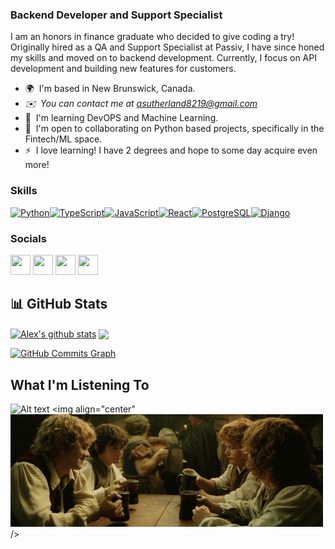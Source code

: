 ### Backend Developer and Support Specialist

I am an honors in finance graduate who decided to give coding a try! Originally hired as a QA and Support Specialist at Passiv, I have since honed my skills and moved on to backend development. Currently, I focus on API development and building new features for customers.
- 🌍  I'm based in New Brunswick, Canada.
- *✉️  You can contact me at [asutherland8219@gmail.com](mailto:asutherland8219@gmail.com)* 
- 🧠  I'm learning DevOPS and Machine Learning. 
- 🤝  I'm open to collaborating on Python based projects, specifically in the Fintech/ML space. 
- ⚡  I love learning! I have 2 degrees and hope to some day acquire even more!

### Skills

<p align="left"><a href="https://www.python.org/" target="_blank" rel="noreferrer"><img src="https://raw.githubusercontent.com/danielcranney/readme-generator/main/public/icons/skills/python-colored.svg" width="36" height="36" alt="Python" /></a><a href="https://www.typescriptlang.org/" target="_blank" rel="noreferrer"><img src="https://raw.githubusercontent.com/danielcranney/readme-generator/main/public/icons/skills/typescript-colored.svg" width="36" height="36" alt="TypeScript" /></a><a href="https://developer.mozilla.org/en-US/docs/Web/JavaScript" target="_blank" rel="noreferrer"><img src="https://raw.githubusercontent.com/danielcranney/readme-generator/main/public/icons/skills/javascript-colored.svg" width="36" height="36" alt="JavaScript" /></a><a href="https://reactjs.org/" target="_blank" rel="noreferrer"><img src="https://raw.githubusercontent.com/danielcranney/readme-generator/main/public/icons/skills/react-colored.svg" width="36" height="36" alt="React" /></a><a href="https://www.postgresql.org/" target="_blank" rel="noreferrer"><img src="https://raw.githubusercontent.com/danielcranney/readme-generator/main/public/icons/skills/postgresql-colored.svg" width="36" height="36" alt="PostgreSQL" /></a><a href="https://www.djangoproject.com/" target="_blank" rel="noreferrer"><img src="https://raw.githubusercontent.com/danielcranney/readme-generator/main/public/icons/skills/django-colored.svg" width="36" height="36" alt="Django" /></a></p>

### Socials

<p align="left"> <a href="https://www.dev.to/asutherland8219" target="_blank" rel="noreferrer"><img src="https://raw.githubusercontent.com/danielcranney/readme-generator/main/public/icons/socials/devdotto.svg" width="32" height="32" /></a> <a href="https://www.github.com/asutherland8219" target="_blank" rel="noreferrer"><img src="https://raw.githubusercontent.com/danielcranney/readme-generator/main/public/icons/socials/github.svg" width="32" height="32" /></a> <a href="https://www.linkedin.com/in/Asutherland8219" target="_blank" rel="noreferrer"><img src="https://raw.githubusercontent.com/danielcranney/readme-generator/main/public/icons/socials/linkedin.svg" width="32" height="32" /></a> <a href="http://www.medium.com/suds171" target="_blank" rel="noreferrer"><img src="https://raw.githubusercontent.com/danielcranney/readme-generator/main/public/icons/socials/medium.svg" width="32" height="32" /></a></p>

## 📊 GitHub Stats

<a href="https://github.com/asutherland8219/github-readme-stats"><img align="center" src="https://github-readme-stats.vercel.app/api?username=Asutherland8219&show_icons=true&include_all_commits=true&count_private=true&theme=algolia" alt="Alex's github stats" /></a> <a href="https://github.com/asutherland8219/github-readme-stats"><img align="center" src="https://github-readme-stats.vercel.app/api/top-langs/?username=asutherland8219&langs_count=10&theme=algolia&layout=compact" /></a> 


<a href="http://www.github.com/asutherland8219"><img src="https://activity-graph.herokuapp.com/graph?username=asutherland8219&bg_color=181824&color=ffffff&line=0891b2&point=ffffff&area_color=181824&area=true&hide_border=true&custom_title=GitHub%20Commits%20Graph" alt="GitHub Commits Graph" /></a>

## What I'm Listening To

![Alt text](https://spotify-recently-played-readme.vercel.app/api?user=12173226325)  <img align="center" ![](drinking.gif) />

